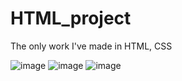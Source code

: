 # HTML_project
The only work I've made in HTML, CSS

![image](https://user-images.githubusercontent.com/54909503/130955510-47b859d7-2f4f-4a56-bc82-60e7eaf64c85.png)
![image](https://user-images.githubusercontent.com/54909503/130955584-b8f47f26-b578-4ed3-90ce-e897daf153ae.png)
![image](https://user-images.githubusercontent.com/54909503/130955621-6eb1b9d3-f610-4205-9213-8db51b3548a6.png)
